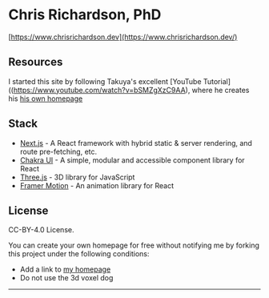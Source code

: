 # Chris Richardson, PhD

[https://www.chrisrichardson.dev](https://www.chrisrichardson.dev/)

## Resources

I started this site by following Takuya's excellent [YouTube Tutorial]((https://www.youtube.com/watch?v=bSMZgXzC9AA), where he creates his [his own homepage](https://www.craftz.dog/)

## Stack

- [Next.js](https://nextjs.org/) - A React framework with hybrid static & server rendering, and route pre-fetching, etc.
- [Chakra UI](https://chakra-ui.com/) - A simple, modular and accessible component library for React
- [Three.js](https://threejs.org/) - 3D library for JavaScript
- [Framer Motion](https://www.framer.com/motion/) - An animation library for React

## License

CC-BY-4.0 License.

You can create your own homepage for free without notifying me by forking this project under the following conditions:

- Add a link to [my homepage](https://www.craftz.dog/)
- Do not use the 3d voxel dog

---
